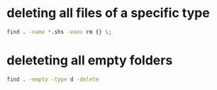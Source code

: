# deleting all files of a specific type
```bash 
find . -name *.shs -exec rm {} \;
```

# deleteting all empty folders
```bash
find . -empty -type d -delete
